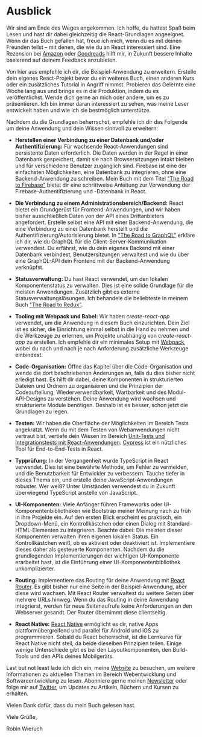 # Ausblick

Wir sind am Ende des Weges angekommen. Ich hoffe, du hattest Spaß beim Lesen und hast dir dabei gleichzeitig die React-Grundlagen angeeignet. Wenn dir das Buch gefallen hat, freue ich mich, wenn du es mit deinen Freunden teilst – mit denen, die wie du an React interessiert sind. Eine Rezension bei [Amazon](https://amzn.to/2JHlP42) oder [Goodreads](https://www.goodreads.com/book/show/37503118-the-road-to-learn-react) hilft mir, in Zukunft bessere Inhalte basierend auf deinem Feedback anzubieten.

Von hier aus empfehle ich dir, die Beispiel-Anwendung zu erweitern. Erstelle dein eigenes React-Projekt bevor du ein weiteres Buch, einen anderen Kurs oder ein zusätzliches Tutorial in Angriff nimmst. Probieren das Gelernte eine Woche lang aus und bringe es in die Produktion, indem du es veröffentlichst. Wende dich gerne an mich oder andere, um es zu präsentieren. Ich bin immer daran interessiert zu sehen, was meine Leser entwickelt haben und wie ich sie bestmöglich unterstütze.

Nachdem du die Grundlagen beherrschst, empfehle ich dir das Folgende um deine Anwendung und dein Wissen sinnvoll zu erweitern:

* **Herstellen einer Verbindung zu einer Datenbank und/oder Authentifizierung:** Für wachsende React-Anwendungen sind persistente Daten erforderlich. Die Daten werden in der Regel in einer Datenbank gespeichert, damit sie nach Browsersitzungen intakt bleiben und für verschiedene Benutzer zugänglich sind. Firebase ist eine der einfachsten Möglichkeiten, eine Datenbank zu integrieren, ohne eine Backend-Anwendung zu schreiben. Mein Buch mit dem Titel ["The Road to Firebase"](https://www.roadtofirebase.com/) bietet dir eine schrittweise Anleitung zur Verwendung der Firebase-Authentifizierung und -Datenbank in React.

* **Die Verbindung zu einem Administrationsbereich/Backend:** React bietet ein Grundgerüst für Frontend-Anwendungen, und wir haben bisher ausschließlich Daten von der API eines Drittanbieters angefordert. Erstelle selbst eine API mit einer Backend-Anwendung, die eine Verbindung zu einer Datenbank herstellt und die Authentifizierung/Autorisierung bietet. In ["The Road to GraphQL"](https://www.roadtographql.com/) erkläre ich dir, wie du GraphQL für die Client-Server-Kommunikation verwendest. Du erfährst, wie du dein eigenes Backend mit einer Datenbank verbindest, Benutzersitzungen verwaltest und wie du über eine GraphQL-API dein Frontend mit der Backend-Anwendung verknüpfst.

* **Statusverwaltung:** Du hast React verwendet, um den lokalen Komponentenstatus zu verwalten. Dies ist eine solide Grundlage für die meisten Anwendungen. Zusätzlich gibt es externe Statusverwaltungslösungen. Ich behandele die beliebteste in meinem Buch ["The Road to Redux"](https://www.roadtoredux.com/).

* **Tooling mit Webpack und Babel:** Wir haben *create-react-app* verwendet, um die Anwendung in diesem Buch einzurichten. Dein Ziel ist es sicher, die Einrichtung einmal selbst in die Hand zu nehmen und die Werkzeuge zu erlernen, um Projekte unabhängig von *create-react-app* zu erstellen. Ich empfehle dir ein minimales Setup mit [Webpack](https://www.robinwieruch.de/minimal-react-webpack-babel-setup/), wobei du nach und nach je nach Anforderung zusätzliche Werkzeuge einbindest.

* **Code-Organisation:** Öffne das Kapitel über die Code-Organisation und wende die dort beschriebenen Änderungen an, falls du dies bisher nicht erledigt hast. Es hilft dir dabei, deine Komponenten in strukturierten Dateien und Ordnern zu organisieren und die Prinzipien der Codeaufteilung, Wiederverwendbarkeit, Wartbarkeit und des Modul-API-Designs zu verstehen. Deine Anwendung wird wachsen und strukturierte Module benötigen. Deshalb ist es besser, schon jetzt die Grundlagen zu legen.

* **Testen:** Wir haben die Oberfläche der Möglichkeiten im Bereich Tests angekratzt. Wenn du mit dem Testen von Webanwendungen nicht vertraut bist, vertiefe dein Wissen im Bereich [Unit-Tests und Integrationstests mit React-Anwendungen](https://www.robinwieruch.de/react-testing-tutorial). [Cypress](https://www.robinwieruch.de/react-testing-cypress) ist ein nützliches Tool für End-to-End-Tests in React.

* **Typprüfung:** In der Vergangenheit wurde TypeScript in React verwendet. Dies ist eine bewährte Methode, um Fehler zu vermeiden, und die Benutzbarkeit für Entwickler zu verbessern. Tauche tiefer in dieses Thema ein, und erstelle deine JavaScript-Anwendungen robuster. Wer weiß? Unter Umständen verwendest du in Zukunft überwiegend TypeScript anstelle von JavaScript.

* **UI-Komponenten:** Viele Anfänger führen Frameworks oder UI-Komponentenbibliotheken wie Bootstrap meiner Meinung nach zu früh in ihre Projekte ein. Auf den ersten Blick erscheint es praktisch, ein Dropdown-Menü, ein Kontrollkästchen oder einen Dialog mit Standard-HTML-Elementen zu integrieren. Beachte dabei: Die meisten dieser Komponenten verwalten ihren eigenen lokalen Status. Ein Kontrollkästchen weiß, ob es aktiviert oder deaktiviert ist. Implementiere dieses daher als gesteuerte Komponenten. Nachdem du die grundlegenden Implementierungen der wichtigen UI-Komponente erarbeitet hast, ist die Einführung einer UI-Komponentenbibliothek unkomplizierter.

* **Routing:** Implementiere das Routing für deine Anwendung mit [React Router](https://github.com/ReactTraining/react-router). Es gibt bisher nur eine Seite in der Beispiel-Anwendung, aber diese wird wachsen. Mit React Router verwaltest du weitere Seiten über mehrere URLs hinweg. Wenn du das Routing in deine Anwendung integrierst, werden für neue Seitenaufrufe keine Anforderungen an den Webserver gesandt. Der Router übernimmt diese clientseitig.

* **React Native:** [React Native](https://facebook.github.io/react-native/) ermöglicht es dir, native Apps plattformübergreifend und parallel für Android und iOS zu programmieren. Sobald du React beherrschst, ist die Lernkurve für React Native nicht steil, da beide dieselben Prinzipien teilen. Einige wenige Unterschiede gibt es bei den Layoutkomponenten, den Build-Tools und den APIs deines Mobilgeräts.

Last but not least lade ich dich ein, meine [Website](https://www.robinwieruch.de) zu besuchen, um weitere Informationen zu aktuellen Themen im Bereich Webentwicklung und Softwareentwicklung zu lesen. Abonniere gerne meinen [Newsletter](https://www.getrevue.co/profile/rwieruch) oder folge mir auf [Twitter](https://twitter.com/rwieruch), um Updates zu Artikeln, Büchern und Kursen zu erhalten.

Vielen Dank dafür, dass du mein Buch gelesen hast.

Viele Grüße,

Robin Wieruch
